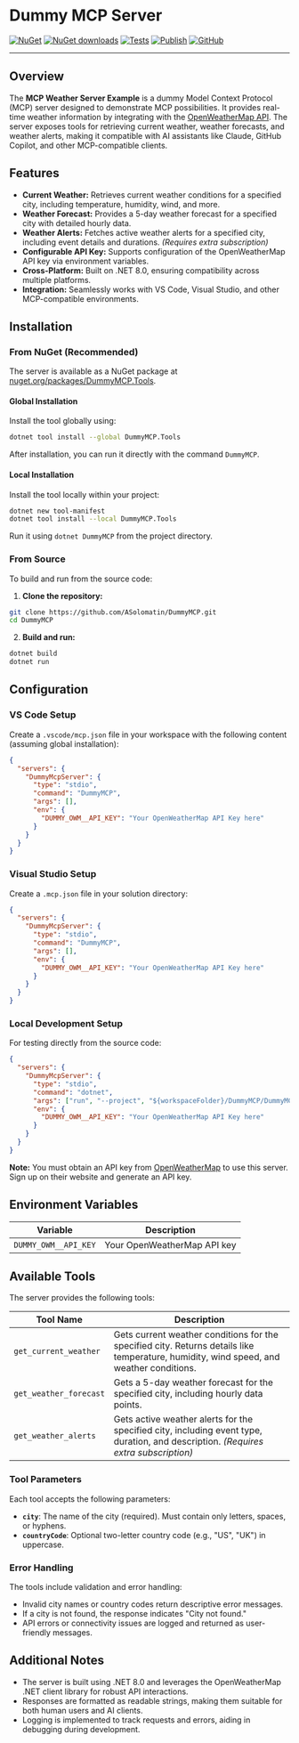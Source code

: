 [test-icon]:            https://github.com/ASolomatin/DummyMCP/actions/workflows/tests.yml/badge.svg?branch=main
[test-url]:             https://github.com/ASolomatin/DummyMCP/actions/workflows/tests.yml

[packaging-icon]:       https://github.com/ASolomatin/DummyMCP/actions/workflows/publish.yml/badge.svg
[packaging-url]:        https://github.com/ASolomatin/DummyMCP/actions/workflows/publish.yml

[license-icon]:         https://img.shields.io/github/license/ASolomatin/DummyMCP
[license-url]:          https://github.com/ASolomatin/DummyMCP/blob/master/LICENSE

[nuget-icon]:           https://img.shields.io/nuget/v/DummyMCP.Tools.svg
[nuget-url]:            https://www.nuget.org/packages/DummyMCP.Tools

[nuget-downloads-icon]: https://img.shields.io/nuget/dt/DummyMCP.Tools.svg
[nuget-downloads-url]:  https://www.nuget.org/stats/packages/DummyMCP.Tools?groupby=Version

# Dummy MCP Server

[![NuGet][nuget-icon]][nuget-url]
[![NuGet downloads][nuget-downloads-icon]][nuget-downloads-url]
[![Tests][test-icon]][test-url]
[![Publish][packaging-icon]][packaging-url]
[![GitHub][license-icon]][license-url]

----------------------------------------

## Overview

The **MCP Weather Server Example** is a dummy Model Context Protocol (MCP) server designed to demonstrate MCP possibilities. It provides real-time weather information by integrating with the [OpenWeatherMap API](https://openweathermap.org/). The server exposes tools for retrieving current weather, weather forecasts, and weather alerts, making it compatible with AI assistants like Claude, GitHub Copilot, and other MCP-compatible clients.

## Features

- **Current Weather:** Retrieves current weather conditions for a specified city, including temperature, humidity, wind, and more.
- **Weather Forecast:** Provides a 5-day weather forecast for a specified city with detailed hourly data.
- **Weather Alerts:** Fetches active weather alerts for a specified city, including event details and durations. *(Requires extra subscription)*
- **Configurable API Key:** Supports configuration of the OpenWeatherMap API key via environment variables.
- **Cross-Platform:** Built on .NET 8.0, ensuring compatibility across multiple platforms.
- **Integration:** Seamlessly works with VS Code, Visual Studio, and other MCP-compatible environments.

## Installation

### From NuGet (Recommended)

The server is available as a NuGet package at [nuget.org/packages/DummyMCP.Tools](https://nuget.org/packages/DummyMCP.Tools).

#### Global Installation

Install the tool globally using:

```bash
dotnet tool install --global DummyMCP.Tools
```

After installation, you can run it directly with the command `DummyMCP`.

#### Local Installation

Install the tool locally within your project:

```bash
dotnet new tool-manifest
dotnet tool install --local DummyMCP.Tools
```

Run it using `dotnet DummyMCP` from the project directory.

### From Source

To build and run from the source code:

1. **Clone the repository:**

```bash
git clone https://github.com/ASolomatin/DummyMCP.git
cd DummyMCP
```

2. **Build and run:**

```bash
dotnet build
dotnet run
```

## Configuration

### VS Code Setup

Create a `.vscode/mcp.json` file in your workspace with the following content (assuming global installation):

```json
{
  "servers": {
    "DummyMcpServer": {
      "type": "stdio",
      "command": "DummyMCP",
      "args": [],
      "env": {
        "DUMMY_OWM__API_KEY": "Your OpenWeatherMap API Key here"
      }
    }
  }
}
```

### Visual Studio Setup

Create a `.mcp.json` file in your solution directory:

```json
{
  "servers": {
    "DummyMcpServer": {
      "type": "stdio",
      "command": "DummyMCP",
      "args": [],
      "env": {
        "DUMMY_OWM__API_KEY": "Your OpenWeatherMap API Key here"
      }
    }
  }
}
```

### Local Development Setup

For testing directly from the source code:

```json
{
  "servers": {
    "DummyMcpServer": {
      "type": "stdio",
      "command": "dotnet",
      "args": ["run", "--project", "${workspaceFolder}/DummyMCP/DummyMCP.csproj"],
      "env": {
        "DUMMY_OWM__API_KEY": "Your OpenWeatherMap API Key here"
      }
    }
  }
}
```

**Note:** You must obtain an API key from [OpenWeatherMap](https://openweathermap.org/) to use this server. Sign up on their website and generate an API key.

## Environment Variables

| Variable           | Description                      |
|--------------------|----------------------------------|
| `DUMMY_OWM__API_KEY` | Your OpenWeatherMap API key      |

## Available Tools

The server provides the following tools:

| Tool Name            | Description                                             |
|----------------------|---------------------------------------------------------|
| `get_current_weather` | Gets current weather conditions for the specified city. Returns details like temperature, humidity, wind speed, and weather conditions. |
| `get_weather_forecast` | Gets a 5-day weather forecast for the specified city, including hourly data points. |
| `get_weather_alerts`  | Gets active weather alerts for the specified city, including event type, duration, and description. *(Requires extra subscription)* |

### Tool Parameters

Each tool accepts the following parameters:
- **`city`**: The name of the city (required). Must contain only letters, spaces, or hyphens.
- **`countryCode`**: Optional two-letter country code (e.g., "US", "UK") in uppercase.

### Error Handling

The tools include validation and error handling:
- Invalid city names or country codes return descriptive error messages.
- If a city is not found, the response indicates "City not found."
- API errors or connectivity issues are logged and returned as user-friendly messages.

## Additional Notes

- The server is built using .NET 8.0 and leverages the OpenWeatherMap .NET client library for robust API interactions.
- Responses are formatted as readable strings, making them suitable for both human users and AI clients.
- Logging is implemented to track requests and errors, aiding in debugging during development.